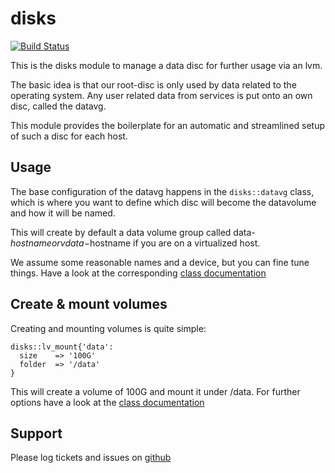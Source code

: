 disks
=====

[![Build Status](https://travis-ci.org/duritong/puppet-disks.png?branch=master)](https://travis-ci.org/duritong/puppet-disks)

This is the disks module to manage a data disc for further usage via an lvm.

The basic idea is that our root-disc is only used by data related to the operating system.
Any user related data from services is put onto an own disc, called the datavg.

This module provides the boilerplate for an automatic and streamlined setup of such a disc
for each host.

Usage
-----

The base configuration of the datavg happens in the `disks::datavg` class, which is where
you want to define which disc will become the datavolume and how it will be named.

This will create by default a data volume group called data-$hostname or vdata-$hostname
if you are on a virtualized host.

We assume some reasonable names and a device, but you can fine tune things. Have a look at
the corresponding [class documentation](manifests/datavg.pp)

Create & mount volumes
----------------------

Creating and mounting volumes is quite simple:

    disks::lv_mount{'data':
      size    => '100G'
      folder  => '/data'
    }

This will create a volume of 100G and mount it under /data. For further options have a
look at the [class documentation](manifests/lv_mount.pp)

Support
-------

Please log tickets and issues on [github](https://github.com/duritong/puppet-disks)
